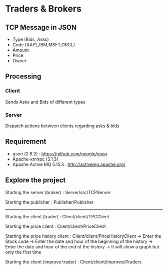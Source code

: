 
# Traders & Brokers

## TCP Message in JSON
- Type (Bids, Asks)
- Code (AAPL,IBM,MSFT,ORCL)
- Amount
- Price
- Owner

## Processing
### Client
Sends Asks and Bids of different types
### Server
Dispatch actions between clients regarding asks & bids


## Requirement

- gson (2.8.2) : https://github.com/google/gson
- Apache-xmlrpc (3.1.3)
- Apache Active MQ 5.15.3 : http://activemq.apache.org/

## Explore the project

Starting the server (broker) : Server/src/TCPServer

Starting the publicher : Publisher/Publisher

---
Starting the client (trader) : Client/client/TPCClient

Starting the price client : Client/client/PriceClient

Starting the price history client : Client/client/PriceHistoryClient
	-> Enter the Stock code 
	-> Enter the date and hour of the beginning of the history
	-> Enter the date and hour of the end of the history
	-> It will show a graph but only the first time

Starting the client (improve trader) : Client/client/ImprovedTraders
